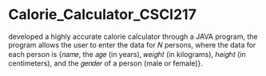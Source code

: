 # Calorie_Calculator_CSCI217
developed a highly accurate calorie calculator through a JAVA  program, the program allows the user to enter the data for 𝑁 persons, where  the data for each person is {𝑛𝑎𝑚𝑒, the 𝑎𝑔𝑒 (in years), 𝑤𝑒𝑖𝑔ℎ𝑡 (in kilograms),  ℎ𝑒𝑖𝑔ℎ𝑡 (in centimeters), and the 𝑔𝑒𝑛𝑑𝑒𝑟 of a person (male or female)}.
